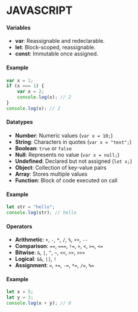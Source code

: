 # JAVASCRIPT


#### Variables
- **var**: Reassignable and redeclarable.
- **let**: Block-scoped, reassignable.
- **const**: Immutable once assigned.

#### Example
```javascript
var x = 1;
if (x === 1) {
    var x = 2;
    console.log(x); // 2
}
console.log(x); // 2
```

#### Datatypes
- **Number**: Numeric values (`var x = 10;`)
- **String**: Characters in quotes (`var x = "text";`)
- **Boolean**: `true` or `false`
- **Null**: Represents no value (`var x = null;`)
- **Undefined**: Declared but not assigned (`let x;`)
- **Object**: Collection of key-value pairs
- **Array**: Stores multiple values
- **Function**: Block of code executed on call

#### Example
```javascript
let str = "hello";
console.log(str); // hello
```

#### Operators
- **Arithmetic**: `+`, `-`, `*`, `/`, `%`, `++`, `--`
- **Comparison**: `==`, `===`, `!=`, `>`, `<`, `>=`, `<=`
- **Bitwise**: `&`, `|`, `^`, `~`, `<<`, `>>`, `>>>`
- **Logical**: `&&`, `||`, `!`
- **Assignment**: `=`, `+=`, `-=`, `*=`, `/=`, `%=`

#### Example
```javascript
let x = 5;
let y = 3;
console.log(x + y); // 8
```
